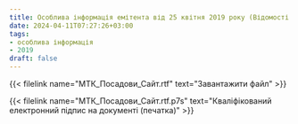 ```yaml
---
title: Особлива інформація емітента від 25 квітня 2019 року (Відомості про зміну складу посадових осіб емітента)
date: 2024-04-11T07:27:26+03:00
tags:
- особлива інформація
- 2019
draft: false
---
```


{{< filelink name="МТК_Посадови_Сайт.rtf" text="Завантажити файл" >}}

{{< filelink name="МТК_Посадови_Сайт.rtf.p7s" text="Кваліфікований електронний підпис на документі (печатка)" >}}